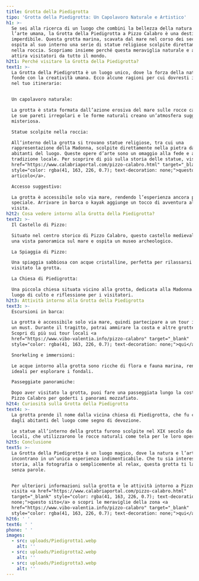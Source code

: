 ```yaml
---
title: Grotta della Piedigrotta
tipo: 'Grotta della Piedigrotta: Un Capolavoro Naturale e Artistico'
h1: >-
  Se sei alla ricerca di un luogo che combini la bellezza della natura con
  l’arte umana, la Grotta della Piedigrotta a Pizzo Calabro è una destinazione
  imperdibile. Questa grotta marina, scavata dal mare nel corso dei secoli,
  ospita al suo interno una serie di statue religiose scolpite direttamente
  nella roccia. Scopriamo insieme perché questa meraviglia naturale e artistica
  attira visitatori da tutto il mondo.
h2t1: Perché visitare la Grotta della Piedigrotta?
text1: >-
  La Grotta della Piedigrotta è un luogo unico, dove la forza della natura si
  fonde con la creatività umana. Ecco alcune ragioni per cui dovresti includerla
  nel tuo itinerario:


  Un capolavoro naturale:

  La grotta è stata formata dall’azione erosiva del mare sulle rocce calcaree.
  Le sue pareti irregolari e le forme naturali creano un’atmosfera suggestiva e
  misteriosa.

  Statue scolpite nella roccia:

  All’interno della grotta si trovano statue religiose, tra cui una
  rappresentazione della Madonna, scolpite direttamente nella pietra dagli
  abitanti del luogo. Queste opere d’arte sono un omaggio alla fede e alla
  tradizione locale. Per scoprire di più sulla storia delle statue, visita <a
  href="https://www.calabriaportal.com/pizzo-calabro.html" target="_blank"
  style="color: rgba(41, 163, 226, 0.7); text-decoration: none;">questo
  articolo</a>.

  Accesso suggestivo:

  La grotta è accessibile solo via mare, rendendo l’esperienza ancora più
  speciale. Arrivare in barca o kayak aggiunge un tocco di avventura alla
  visita.
h2t2: Cosa vedere intorno alla Grotta della Piedigrotta?
text2: >-
  Il Castello di Pizzo:

  Situato nel centro storico di Pizzo Calabro, questo castello medievale offre
  una vista panoramica sul mare e ospita un museo archeologico.

  La Spiaggia di Pizzo:

  Una spiaggia sabbiosa con acque cristalline, perfetta per rilassarsi dopo aver
  visitato la grotta.

  La Chiesa di Piedigrotta:

  Una piccola chiesa situata vicino alla grotta, dedicata alla Madonna. È un
  luogo di culto e riflessione per i visitatori.
h2t3: Attività intorno alla Grotta della Piedigrotta
text3: >-
  Escursioni in barca:

  La grotta è accessibile solo via mare, quindi partecipare a un tour in barca è
  un must. Durante il tragitto, potrai ammirare la costa e altre grotte marine.
  Scopri di più sui tour locali <a
  href="https://www.vibo-valentia.info/pizzo-calabro" target="_blank"
  style="color: rgba(41, 163, 226, 0.7); text-decoration: none;">qui</a>.

  Snorkeling e immersioni:

  Le acque intorno alla grotta sono ricche di flora e fauna marina, rendendole
  ideali per esplorare i fondali.

  Passeggiate panoramiche:

  Dopo aver visitato la grotta, puoi fare una passeggiata lungo la costa di
  Pizzo Calabro per goderti i panorami mozzafiato.
h2t4: Curiosità sulla Grotta della Piedigrotta
text4: >-
  La grotta prende il nome dalla vicina chiesa di Piedigrotta, che fu costruita
  dagli abitanti del luogo come segno di devozione.

  Le statue all’interno della grotta furono scolpite nel XIX secolo da artigiani
  locali, che utilizzarono le rocce naturali come tela per le loro opere.
h2t5: Conclusione
text5: >-
  La Grotta della Piedigrotta è un luogo magico, dove la natura e l’arte si
  incontrano in un’unica esperienza indimenticabile. Che tu sia interessato alla
  storia, alla fotografia o semplicemente al relax, questa grotta ti lascerà
  senza parole.


  Per ulteriori informazioni sulla grotta e le attività intorno a Pizzo Calabro,
  visita <a href="https://www.calabriaportal.com/pizzo-calabro.html"
  target="_blank" style="color: rgba(41, 163, 226, 0.7); text-decoration:
  none;">questo sito</a> o scopri le meraviglie della zona <a
  href="https://www.vibo-valentia.info/pizzo-calabro" target="_blank"
  style="color: rgba(41, 163, 226, 0.7); text-decoration: none;">qui</a>.
h2t6: ' '
text6: ' '
phone: ' '
images:
  - src: uploads/Piedigrotta1.webp
    alt: ''
  - src: uploads/Piedigrotta2.webp
    alt: ''
  - src: uploads/Piedigrotta3.webp
    alt: ''
---
```


